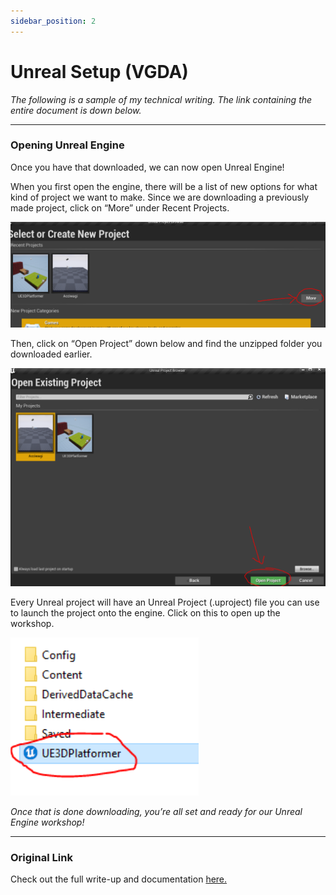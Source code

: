 ```yaml
---
sidebar_position: 2
---
```


# Unreal Setup (VGDA)
*The following is a sample of my technical writing. The link containing the entire document is down below.*

---
### Opening Unreal Engine

Once you have that downloaded, we can now open Unreal Engine!

When you first open the engine, there will be a list of new options for what kind of project we want to make. Since we are downloading a previously made project, click on “More” under Recent Projects.

![alt text](image-2.png)

Then, click on “Open Project” down below and find the unzipped folder you downloaded earlier.

![alt text](image-1.png)

Every Unreal project will have an Unreal Project (.uproject) file you can use to launch the project onto the engine. Click on this to open up the workshop.

![alt text](image.png)

*Once that is done downloading, you’re all set and ready for our Unreal Engine workshop!*

---

### Original Link

Check out the full write-up and documentation [here.](https://docs.google.com/document/d/1UWX4YXmxfMOv0s9M7hMVutqD3_o7T7IcXu-RyGmnbRc/edit?usp=sharing)

